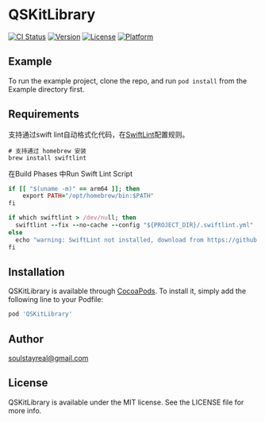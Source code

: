 # QSKitLibrary

[![CI Status](https://img.shields.io/travis/soulstayreal@gmail.com/QSKitLibrary.svg?style=flat)](https://travis-ci.org/soulstayreal@gmail.com/QSKitLibrary)
[![Version](https://img.shields.io/cocoapods/v/QSKitLibrary.svg?style=flat)](https://cocoapods.org/pods/QSKitLibrary)
[![License](https://img.shields.io/cocoapods/l/QSKitLibrary.svg?style=flat)](https://cocoapods.org/pods/QSKitLibrary)
[![Platform](https://img.shields.io/cocoapods/p/QSKitLibrary.svg?style=flat)](https://cocoapods.org/pods/QSKitLibrary)

## Example

To run the example project, clone the repo, and run `pod install` from the Example directory first.

## Requirements

支持通过swift lint自动格式化代码，在[SwiftLint](Example/.swiftlint.yml)配置规则。

```shell
# 支持通过 homebrew 安装
brew install swiftlint
```

在Build Phases 中Run Swift Lint Script

```ruby
if [[ "$(uname -m)" == arm64 ]]; then
    export PATH="/opt/homebrew/bin:$PATH"
fi

if which swiftlint > /dev/null; then
  swiftlint --fix --no-cache --config "${PROJECT_DIR}/.swiftlint.yml"
else
  echo "warning: SwiftLint not installed, download from https://github.com/realm/SwiftLint"
fi
```

## Installation

QSKitLibrary is available through [CocoaPods](https://cocoapods.org). To install
it, simply add the following line to your Podfile:

```ruby
pod 'QSKitLibrary'
```

## Author

soulstayreal@gmail.com

## License

QSKitLibrary is available under the MIT license. See the LICENSE file for more info.
